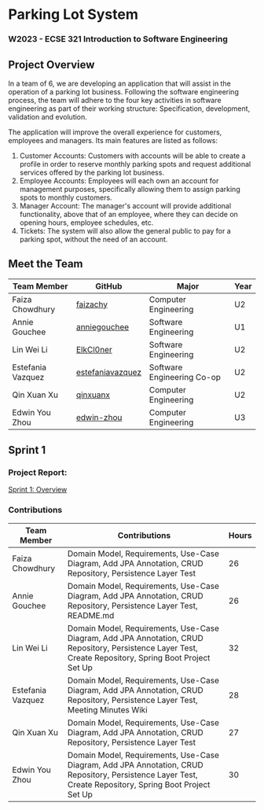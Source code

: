 # Parking Lot System
### W2023 - ECSE 321 Introduction to Software Engineering

## Project Overview
In a team of 6, we are developing an application that will assist in the operation of a parking lot business. Following the software engineering process, the team will adhere to the four key activities in software engineering as part of their working structure: Specification, development, validation and evolution. 

The application will improve the overall experience for customers, employees and managers. Its main features are listed as follows:
1. Customer Accounts: Customers with accounts will be able to create a profile in order to reserve monthly parking spots and request additional services offered by the parking lot business.
2. Employee Accounts: Employees will each own an account for management purposes, specifically allowing them to assign parking spots to monthly customers.
3. Manager Account: The manager's account will provide additional functionality, above that of an employee, where they can decide on opening hours, employee schedules, etc.
4. Tickets: The system will also allow the general public to pay for a parking spot, without the need of an account.

## Meet the Team
| Team Member       | GitHub                                          | Major                      | Year |
| ----------------- | ----------------------------------------------- | -------------------------- | ---- |
| Faiza Chowdhury   |[faizachy](https://github.com/faizachy)          | Computer Engineering       | U2 |
| Annie Gouchee     |[anniegouchee](https://github.com/anniegouchee)  | Software Engineering       | U1 |
| Lin Wei Li        |[ElkCl0ner](https://github.com/ElkCl0ner)        | Software Engineering       | U2 |
| Estefania Vazquez |[estefaniavazquez](https://github.com/estefaniavazquez) | Software Engineering Co-op | U2 |
| Qin Xuan Xu       |[qinxuanx](https://github.com/qinxuanx)          | Computer Engineering       | U2 |
| Edwin You Zhou    |[edwin-zhou](https://github.com/edwin-zhou)      | Computer Engineering       | U3 |

## Sprint 1

### Project Report:
[Sprint 1: Overview](https://github.com/McGill-ECSE321-W23/project-group-04/wiki/Overview)

### Contributions
| Team Member       | Contributions                                   | Hours  |
| ----------------- | ----------------------------------------------- | ------ |
| Faiza Chowdhury   |Domain Model, Requirements, Use-Case Diagram, Add JPA Annotation, CRUD Repository, Persistence Layer Test|   26     |
| Annie Gouchee     |Domain Model, Requirements, Use-Case Diagram, Add JPA Annotation, CRUD Repository, Persistence Layer Test, README.md|    26   |
| Lin Wei Li        |Domain Model, Requirements, Use-Case Diagram, Add JPA Annotation, CRUD Repository, Persistence Layer Test, Create Repository, Spring Boot Project Set Up|   32   |
| Estefania Vazquez |Domain Model, Requirements, Use-Case Diagram, Add JPA Annotation, CRUD Repository, Persistence Layer Test, Meeting Minutes Wiki| 28     |
| Qin Xuan Xu       |Domain Model, Requirements, Use-Case Diagram, Add JPA Annotation, CRUD Repository, Persistence Layer Test|   27   |
| Edwin You Zhou    |Domain Model, Requirements, Use-Case Diagram, Add JPA Annotation, CRUD Repository, Persistence Layer Test, Create Repository, Spring Boot Project Set Up|   30   |
